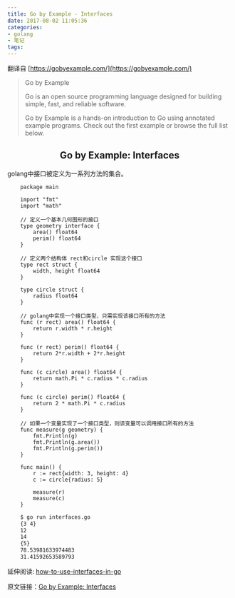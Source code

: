 ```yaml
---
title: Go by Example - Interfaces
date: 2017-08-02 11:05:36
categories:
- golang
- 笔记
tags:
---
```


翻译自 [https://gobyexample.com/](https://gobyexample.com/)

> Go by Example
> 
> Go is an open source programming language designed for building simple, fast, and reliable software.
> 
> Go by Example is a hands-on introduction to Go using annotated example programs. Check out the first example or browse the full list below.

## <center>Go by Example: Interfaces</center>

golang中接口被定义为一系列方法的集合。

```golang
    package main

    import "fmt"
    import "math"

    // 定义一个基本几何图形的接口
    type geometry interface {
        area() float64
        perim() float64
    }

    // 定义两个结构体 rect和circle 实现这个接口
    type rect struct {
        width, height float64
    }

    type circle struct {
        radius float64
    }

    // golang中实现一个接口类型，只需实现该接口所有的方法
    func (r rect) area() float64 {
        return r.width * r.height
    }

    func (r rect) perim() float64 {
        return 2*r.width + 2*r.height
    }

    func (c circle) area() float64 {
        return math.Pi * c.radius * c.radius
    }

    func (c circle) perim() float64 {
        return 2 * math.Pi * c.radius
    }

    // 如果一个变量实现了一个接口类型，则该变量可以调用接口所有的方法
    func measure(g geometry) {
        fmt.Println(g)
        fmt.Println(g.area())
        fmt.Println(g.perim())
    }

    func main() {
        r := rect{width: 3, height: 4}
        c := circle{radius: 5}

        measure(r)
        measure(c)
    }
```

```bash
    $ go run interfaces.go
    {3 4}
    12
    14
    {5}
    78.53981633974483
    31.41592653589793
```


延伸阅读: [how-to-use-interfaces-in-go](http://jordanorelli.tumblr.com/post/32665860244/how-to-use-interfaces-in-go)

原文链接：[Go by Example: Interfaces](https://gobyexample.com/interfaces)


